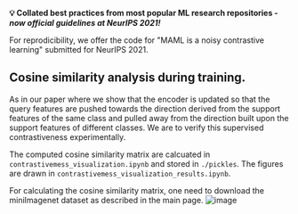 
**💡 Collated best practices from most popular ML research repositories - *now official guidelines at NeurIPS 2021!*** 

For reprodicibility, we offer the code for "MAML is a noisy contrastive learning" submitted for NeurIPS 2021.

## Cosine similarity analysis during training.


As in our paper where we show that the encoder is updated so that the query features are pushed towards the direction derived from the support features of the same class and pulled away from the direction built upon the support features of different classes.
We are to verify this supervised contrastiveness experimentally. 

The computed cosine similarity matrix are calcuated in `contrastivemess_visualization.ipynb` and stored in `./pickles`.
The figures are drawn in `contrastivemess_visualization_results.ipynb`.

For calculating the cosine similarity matrix, one need to download the miniImagenet dataset as described in the main page.
![image](https://github.com/IandRover/Noisy-MAML/edit/main/contrastiveness_visualization/Contrastiveness.png)

